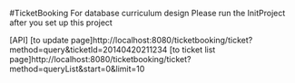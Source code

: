 #TicketBooking
For database curriculum design
Please run the InitProject after you set up this project

[API]
[to update page]http://localhost:8080/ticketbooking/ticket?method=query&ticketId=20140420211234
[to ticket list page]http://localhost:8080/ticketbooking/ticket?method=queryList&start=0&limit=10
